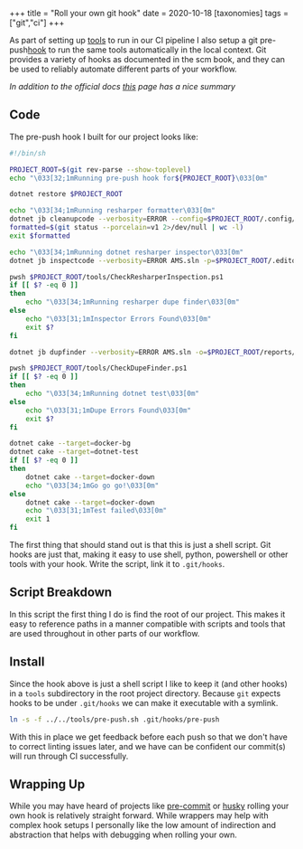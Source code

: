+++
title = "Roll your own git hook"
date = 2020-10-18
[taxonomies]
tags = ["git","ci"]
+++

As part of setting up [tools](@/posts/resharper-global-tools.md) to run in
our CI pipeline I also setup a git pre-push[hook](https://git-scm.com/book/en/v2/Customizing-Git-Git-Hooks)
to run the same tools automatically in the local context. Git provides
a variety of hooks as documented in the scm book, and they can be used to
reliably automate different parts of your workflow.

*In addition to the official docs [this](https://githooks.com)
page has a nice summary*

## Code

The pre-push hook I built for our project looks like:

```bash
#!/bin/sh

PROJECT_ROOT=$(git rev-parse --show-toplevel)
echo "\033[32;1mRunning pre-push hook for${PROJECT_ROOT}\033[0m"

dotnet restore $PROJECT_ROOT

echo "\033[34;1mRunning resharper formatter\033[0m"
dotnet jb cleanupcode --verbosity=ERROR --config=$PROJECT_ROOT/.config/cleanup --settings=$PROJECT_ROOT/.editorconfig --no-buildin-settings $PROJECT_ROOT/AMS.sln
formatted=$(git status --porcelain=v1 2>/dev/null | wc -l)
exit $formatted

echo "\033[34;1mRunning dotnet resharper inspector\033[0m"
dotnet jb inspectcode --verbosity=ERROR AMS.sln -p=$PROJECT_ROOT/.editorconfig -o=$PROJECT_ROOT/reports/resharperInspect.xml

pwsh $PROJECT_ROOT/tools/CheckResharperInspection.ps1
if [[ $? -eq 0 ]]
then
    echo "\033[34;1mRunning resharper dupe finder\033[0m"
else
    echo "\033[31;1mInspector Errors Found\033[0m"
    exit $?
fi

dotnet jb dupfinder --verbosity=ERROR AMS.sln -o=$PROJECT_ROOT/reports/resharperDupFinder.xml

pwsh $PROJECT_ROOT/tools/CheckDupeFinder.ps1
if [[ $? -eq 0 ]]
then
    echo "\033[34;1mRunning dotnet test\033[0m"
else
    echo "\033[31;1mDupe Errors Found\033[0m"
    exit $?
fi

dotnet cake --target=docker-bg
dotnet cake --target=dotnet-test
if [[ $? -eq 0 ]]
then
    dotnet cake --target=docker-down
    echo "\033[34;1mGo go go!\033[0m"
else
    dotnet cake --target=docker-down
    echo "\033[31;1mTest failed\033[0m"
    exit 1
fi
```

The first thing that should stand out is that this is just a shell script.
Git hooks are just that, making it easy to use shell, python, powershell
or other tools with your hook. Write the script, link it to `.git/hooks`.

## Script Breakdown

In this script the first thing I do is find the root of our project. This
makes it easy to reference paths in a manner compatible with scripts
and tools that are used throughout in other parts of our workflow.

## Install

Since the hook above is just a shell script I like to keep it (and other hooks)
in a `tools` subdirectory in the root project directory. Because `git` expects
hooks to be under `.git/hooks` we can make it executable with a symlink. 

```bash
ln -s -f ../../tools/pre-push.sh .git/hooks/pre-push
```

With this in place we get feedback before each push so that we don't have
to correct linting issues later, and we have can be confident our commit(s)
will run through CI successfully.

## Wrapping Up

While you may have heard of projects like [pre-commit](https://pre-commit.com)
or [husky](https://typicode.github.io/husky/#/) rolling your own hook is
relatively straight forward. While wrappers may help with complex hook setups
I personally like the low amount of indirection and abstraction that helps with
debugging when rolling your own.
